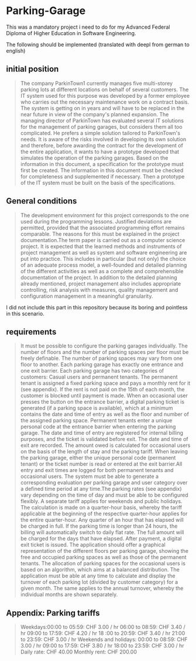 # Parking-Garage

This was a mandatory project i need to do for my  Advanced Federal Diploma of Higher Education in Software Engineering.

The following should be implemented (translated with deepl from german to english)

## initial position
> The company ParkinTown1 currently manages five multi-storey parking lots at different locations on behalf of several customers. The IT system used for this purpose was developed by a former employee who carries out the necessary maintenance work on a contract basis. The system is getting on in years and will have to be replaced in the near future in view of the company's planned expansion. The managing director of ParkinTown has evaluated several IT solutions for the management of parking garages, but considers them all too complicated. He prefers a simple solution tailored to ParkinTown's needs. It is aware of the risks involved in developing its own solution and therefore, before awarding the contract for the development of the entire application, it wants to have a prototype developed that simulates the operation of the parking garages.  Based on the information in this document, a specification for the prototype must first be created. The information in this document must be checked for completeness and supplemented if necessary. Then a prototype of the IT system must be built on the basis of the specifications.

## General conditions

> The development environment for this project corresponds to the one used during the programming lessons.  Justified deviations are permitted, provided that the associated programming effort remains comparable. The reasons for this must be explained in the project documentation.The term paper is carried out as a computer science project. It is expected that the learned methods and instruments of project management as well as system and software engineering are put into practice. This includes in particular (but not only) the choice of an adequate process model, a well-founded and detailed planning of the different activities as well as a complete and comprehensible documentation of the project. In addition to the detailed planning already mentioned, project management also includes appropriate controlling, risk analysis with measures, quality management and configuration management in a meaningful granularity.

I did not include this part in this repository because its boring and pointless in this scenario.

## requirements

> It must be possible to configure the parking garages individually. The number of floors and the number of parking spaces per floor must be freely definable. The number of parking spaces may vary from one floor to another. Each parking garage has exactly one entrance and one exit barrier. Each parking garage has two categories of customers: Casual users and permanent tenants.  The permanent tenant is assigned a fixed parking space and pays a monthly rent for it (see appendix).  If the rent is not paid on the 15th of each month, the customer is blocked until payment is made. When an occasional user presses the button on the entrance barrier, a digital parking ticket is generated (if a parking space is available), which at a minimum contains the date and time of entry as well as the floor and number of the assigned parking space. Permanent tenants enter a unique personal code at the entrance barrier when entering the parking garage.  The date and time of entry are registered for internal billing purposes, and the ticket is validated before exit. The date and time of exit are recorded. The amount owed is calculated for occasional users on the basis of the length of stay and the parking tariff. When leaving the parking garage, either the unique personal code (permanent tenant) or the ticket number is read or entered at the exit barrier.All entry and exit times are logged for both permanent tenants and occasional users. The system must be able to generate a corresponding evaluation per parking garage and user category over a defined time period at any time.The parking rates (see appendix) vary depending on the time of day and must be able to be configured flexibly. A separate tariff applies for weekends and public holidays. The calculation is made on a quarter-hour basis, whereby the tariff applicable at the beginning of the respective quarter-hour applies for the entire quarter-hour. Any quarter of an hour that has elapsed will be charged in full. If the parking time is longer than 24 hours, the billing will automatically switch to daily flat rate. The full amount will be charged for the days that have elapsed. After payment, a digital exit ticket is issued. The application should offer a graphical representation of the different floors per parking garage, showing the free and occupied parking spaces as well as those of the permanent tenants. The allocation of parking spaces for the occasional users is based on an algorithm, which aims at a balanced distribution. The application must be able at any time to calculate and display the turnover of each parking lot (divided by customer category) for a given month. The same applies to the annual turnover, whereby the individual months are shown separately.

## Appendix: Parking tariffs

> Weekdays:00:00 to 05:59: CHF 3.00 / hr
> 06:00 to 08:59: CHF 3.40 / hr
> 09:00 to 17:59: CHF 4.20 / hr
> 18 :00 to 20:59: CHF 3.40 / hr
> 21:00 to 23:59: CHF 3.00 / hr
> Weekends and holidays:
> 00:00 to 08:59: CHF 3.00 / hr
> 09:00 to 17:59: CHF 3.80 / hr
> 18:00 to 23:59: CHF 3.00 / hr
> Daily rate: CHF 40.00
> Monthly rent: CHF 200.00